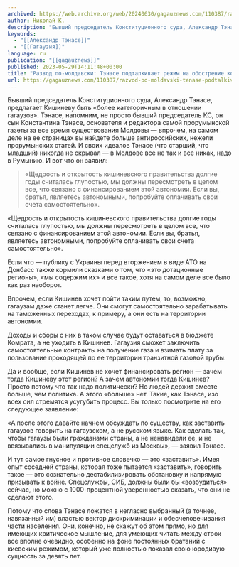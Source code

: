```yaml
---
archived: https://web.archive.org/web/20240630/gagauznews.com/110387/razvod-po-moldavski-tenase-podtalkivaet-rezhim-na-obostrenie-konfrontatsii-s-gagauzami.html
author: Николай К.
description: "Бывший председатель Конституционного суда, Александр Тэнасе, предлагает Кишиневу быть «более категоричным в отношении гагаузов». Тэнасе, напомним, не просто бывший председатель КС, он сын Константина Тэнасе, основателя и редактора самой прорумынской газеты за все время существования Молдовы — впрочем, на самом деле на ее страницах вы найдете больше антироссийских, нежели прорумынских статей. И своих идеалов Тэнасе (что старший, что младший) никогда не скрывал — в Молдове все не так и все никак, надо в Румынию. И вот что он заявил: «Щедрость и открытость кишиневского правительства долгие годы считалась глупостью, мы должны пересмотреть в целом все, что связано с финансированием этой автономии. […]"
keywords:
  - "[[Александр Тэнасе]]"
  - "[[Гагаузия]]"
language: ru
publication: "[[gagauznews]]"
published: 2023-05-29T14:11:48+00:00
title: "Развод по-молдавски: Тэнасе подталкивает режим на обострение конфронтации с гагаузами"
url: https://gagauznews.com/110387/razvod-po-moldavski-tenase-podtalkivaet-rezhim-na-obostrenie-konfrontatsii-s-gagauzami.html
---
```


Бывший председатель Конституционного суда, Александр Тэнасе, предлагает Кишиневу быть «более категоричным в отношении гагаузов». Тэнасе, напомним, не просто бывший председатель КС, он сын Константина Тэнасе, основателя и редактора самой прорумынской газеты за все время существования Молдовы — впрочем, на самом деле на ее страницах вы найдете больше антироссийских, нежели прорумынских статей. И своих идеалов Тэнасе (что старший, что младший) никогда не скрывал — в Молдове все не так и все никак, надо в Румынию. И вот что он заявил:

> «Щедрость и открытость кишиневского правительства долгие годы считалась глупостью, мы должны пересмотреть в целом все, что связано с финансированием этой автономии. Если вы, братья, являетесь автономными, попробуйте оплачивать свои счета самостоятельно».

«Щедрость и открытость кишиневского правительства долгие годы считалась глупостью, мы должны пересмотреть в целом все, что связано с финансированием этой автономии. Если вы, братья, являетесь автономными, попробуйте оплачивать свои счета самостоятельно».

Если что — публику с Украины перед вторжением в виде АТО на Донбасс также кормили сказками о том, что «это дотационные регионы», «мы содержим их» и все такое, хотя на самом деле все было как раз наоборот.

Впрочем, если Кишинев хочет пойти таким путем, то, возможно, гагаузам даже станет легче. Они смогут самостоятельно зарабатывать на таможенных переходах, к примеру, а они есть на территории автономии.

Доходы и сборы с них в таком случае будут оставаться в бюджете Комрата, а не уходить в Кишинев. Гагаузия сможет заключить самостоятельные контракты на получение газа и взимать плату за пользование проходящей по ее территории транзитной газовой трубы.

Да и вообще, если Кишинев не хочет финансировать регион — зачем тогда Кишиневу этот регион? А зачем автономии тогда Кишинев? Просто потому что так надо политически? Но людей держит вместе больше, чем политика. А этого «больше» нет. Такие, как Тэнасе, изо всех сил стремятся усугубить процесс. Вы только посмотрите на его следующее заявление:

«А после этого давайте начнем обсуждать по существу, как заставить гагаузов говорить на гагаузском, а не русском языке. Как сделать так, чтобы гагаузы были гражданами страны, а не ненавидели ее, и не ввязывались в манипуляции спецслужб из Москвы», — заявил Тэнасе.

И тут самое гнусное и противное словечко — это «заставить». Имея опыт соседней страны, которая тоже пытается «заставить», говорить такое — это сознательно дестабилизировать обстановку и напрямую призывать к войне. Спецслужбы, СИБ, должны были бы «возбудиться» сейчас, но можно с 1000-процентной уверенностью сказать, что они не сделают этого.

Потому что слова Тэнасе ложатся в негласно выбранный (а точнее, навязанный им) властью вектор дискриминации и обесчеловечивания части населения. Они, конечно, не скажут об этом прямо, но для имеющих критическое мышление, для умеющих читать между строк все вполне очевидно, особенно на фоне постоянных братаний с киевским режимом, который уже полностью показал свою юродивую сущность за девять лет.